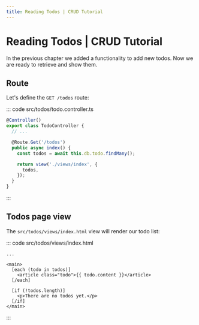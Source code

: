 ```yaml
---
title: Reading Todos | CRUD Tutorial
---
```


# Reading Todos | CRUD Tutorial

In the previous chapter we added a functionality to add new todos. Now we are ready to retrieve and show them.

## Route

Let's define the `GET /todos` route:

::: code src/todos/todo.controller.ts
```ts
@Controller()
export class TodoController {
  // ...

  @Route.Get('/todos')
  public async index() {
    const todos = await this.db.todo.findMany();

    return view('./views/index', {
      todos,
    });
  }
}
```
:::

## Todos page view

The `src/todos/views/index.html` view will render our todo list:

::: code src/todos/views/index.html
```svelte
...

<main>
  [each (todo in todos)]
    <article class="todo">{{ todo.content }}</article>
  [/each]

  [if (!todos.length)]
    <p>There are no todos yet.</p>
  [/if]
</main>
```
:::
